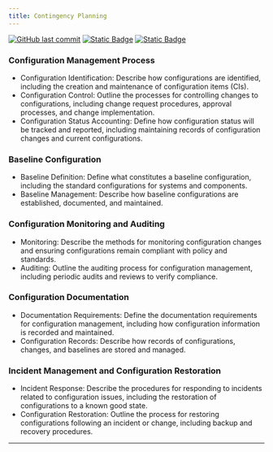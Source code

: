 ```yaml
---
title: Contingency Planning
---
```

[![GitHub last commit][commitbadge]][commits]
[![Static Badge](https://img.shields.io/badge/Revision_History-gray?logo=searxng&logoColor=ffffff)][commits]
[![Static Badge](https://img.shields.io/badge/Approved-darkgreen?logo=ticktick&logoColor=ffffff)][commits]

<!--bodytext-->
### Configuration Management Process

* Configuration Identification: Describe how configurations are identified, including the creation and maintenance of configuration items (CIs).
* Configuration Control: Outline the processes for controlling changes to configurations, including change request procedures, approval processes, and change implementation.
* Configuration Status Accounting: Define how configuration status will be tracked and reported, including maintaining records of configuration changes and current configurations.
  
### Baseline Configuration

* Baseline Definition: Define what constitutes a baseline configuration, including the standard configurations for systems and components.
* Baseline Management: Describe how baseline configurations are established, documented, and maintained.
  
### Configuration Monitoring and Auditing

* Monitoring: Describe the methods for monitoring configuration changes and ensuring configurations remain compliant with policy and standards.
* Auditing: Outline the auditing process for configuration management, including periodic audits and reviews to verify compliance.
  
### Configuration Documentation

* Documentation Requirements: Define the documentation requirements for configuration management, including how configuration information is recorded and maintained.
* Configuration Records: Describe how records of configurations, changes, and baselines are stored and managed.
  
### Incident Management and Configuration Restoration

* Incident Response: Describe the procedures for responding to incidents related to configuration issues, including the restoration of configurations to a known good state.
* Configuration Restoration: Outline the process for restoring configurations following an incident or change, including backup and recovery procedures.

*** 

<!--ref links -->
[commitbadge]: https://img.shields.io/github/last-commit/jluufigma/grc-docs?path=gov%2Fcp.md&logo=figma&logoColor=white&label=last%20updated&color=darkgreen
[commits]: https://github.com/jluufigma/grc-docs/commits/main/gov/cp.md